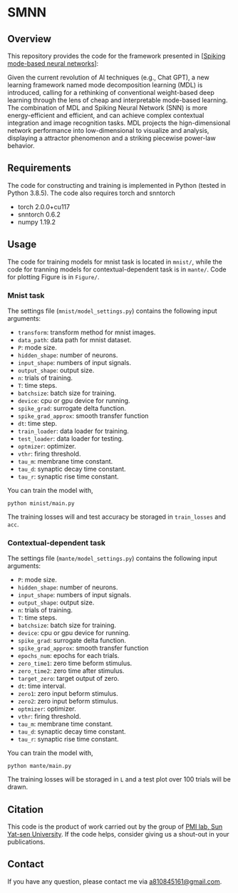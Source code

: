 # SMNN

## Overview

This repository provides the code for the framework presented in [[Spiking mode-based neural networks](https://arxiv.org/abs/2310.14621)]:

Given the current revolution of AI techniques (e.g., Chat GPT), a new learning framework named mode decomposition learning (MDL) is introduced, calling for a rethinking of conventional weight-based deep learning through the lens of cheap and interpretable mode-based learning. The combination of MDL and Spiking Neural Network (SNN) is more energy-efficient and efficient, and can achieve complex contextual integration and image recognition tasks. MDL projects the hign-dimensional network performance into low-dimensional to visualize and analysis, displaying a attractor phenomenon and a striking piecewise power-law behavior.

## Requirements

The code for constructing and training  is implemented in Python (tested in Python 3.8.5). The code also requires torch and snntorch

- torch 2.0.0+cu117
- snntorch 0.6.2
- numpy 1.19.2


## Usage
The code for training models for mnist task is located in `mnist/`, while the code for tranning models for contextual-dependent task is in `mante/`. Code for plotting Figure is in `Figure/`.

### Mnist task

The settings file (`mnist/model_settings.py`) contains the following input arguments:
  - `transform`: transform method for mnist images.
  - `data_path`: data path for mnist dataset.
  - `P`: mode size.
  - `hidden_shape`: number of neurons.
  - `input_shape`: numbers of input signals.
  - `output_shape`: output size.
  - `n`: trials of training.
  - `T`: time steps.
  - `batchsize`: batch size for training.
  - `device`: cpu or gpu device for running.
  - `spike_grad`: surrogate delta function.
  - `spike_grad_approx`: smooth transfer function
  - `dt`: time step.
  - `train_loader`: data loader for training.
  - `test_loader`: data loader for testing.
  - `optmizer`: optimizer.
  - `vthr`: firing threshold.
  - `tau_m`: membrane time constant.
  - `tau_d`: synaptic decay time constant.
  - `tau_r`: synaptic rise time constant.

You can train the model with,

```
python minist/main.py 
```

 The training losses will and test accuracy be storaged in `train_losses` and `acc`.
 
 
### Contextual-dependent task

The settings file (`mante/model_settings.py`) contains the following input arguments:
  - `P`: mode size.
  - `hidden_shape`: number of neurons.
  - `input_shape`: numbers of input signals.
  - `output_shape`: output size.
  - `n`: trials of training.
  - `T`: time steps.
  - `batchsize`: batch size for training.
  - `device`: cpu or gpu device for running.
  - `spike_grad`: surrogate delta function.
  - `spike_grad_approx`: smooth transfer function
  - `epochs_num`: epochs for each trials.
  - `zero_time1`: zero time beform stimulus.
  - `zero_time2`: zero time after stimulus.
  - `target_zero`: target output of zero.
  - `dt`: time interval.
  - `zero1`: zero input beform stimulus.
  - `zero2`: zero input beform stimulus.
  - `optmizer`: optimizer.
  - `vthr`: firing threshold.
  - `tau_m`: membrane time constant.
  - `tau_d`: synaptic decay time constant.
  - `tau_r`: synaptic rise time constant.

You can train the model with,

```
python mante/main.py 
```

 The training losses will be storaged in `L` and a test plot over 100 trials will be drawn.

## Citation
This code is the product of work carried out by the group of [PMI lab, Sun Yat-sen University](https://www.labxing.com/hphuang2018). If the code helps, consider giving us a shout-out in your publications.

## Contact
If you have any question, please contact me via [a810845161@gmail.com](a810845161@gmail.com).
